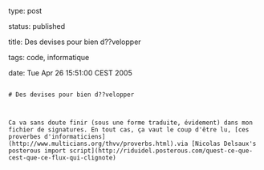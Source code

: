 type: post
status: published
title: Des devises pour bien d??velopper
tags: code, informatique
date: Tue Apr 26 15:51:00 CEST 2005
~~~~~~
# Des devises pour bien d??velopper

Ca va sans doute finir (sous une forme traduite, évidement) dans mon fichier de signatures. En tout cas, ça vaut le coup d'être lu, [ces proverbes d'informaticiens](http://www.multicians.org/thvv/proverbs.html).via [Nicolas Delsaux's posterous import script](http://riduidel.posterous.com/quest-ce-que-cest-que-ce-flux-qui-clignote)
